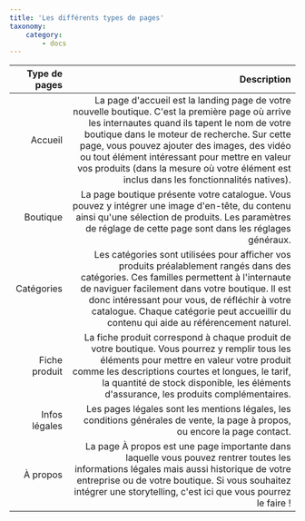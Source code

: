 ```yaml
---
title: 'Les différents types de pages'
taxonomy:
    category:
        - docs
---
```


| Type de pages | Description |
| ------:| -----------:|
| Accueil   | La page d'accueil est la landing page de votre nouvelle boutique. C'est la première page où arrive les internautes quand ils tapent le nom de votre boutique dans le moteur de recherche. Sur cette page, vous pouvez ajouter des images, des vidéo ou tout élément intéressant pour mettre en valeur vos produits (dans la mesure où votre élément est inclus dans les fonctionnalités natives).  |
| Boutique | La page boutique présente votre catalogue. Vous pouvez y intégrer une image d'en-tête, du contenu ainsi qu'une sélection de produits. Les paramètres de réglage de cette page sont dans les réglages généraux. |
| Catégories    | Les catégories sont utilisées pour afficher vos produits préalablement rangés dans des catégories. Ces familles permettent à l'internaute de naviguer facilement dans votre boutique. Il est donc intéressant pour vous, de réfléchir à votre catalogue. Chaque catégorie peut accueillir du contenu qui aide au référencement naturel. |
| Fiche produit   | La fiche produit correspond à chaque produit de votre boutique. Vous pourrez y remplir tous les éléments pour mettre en valeur votre produit comme les descriptions courtes et longues, le tarif, la quantité de stock disponible, les éléments d'assurance, les produits complémentaires. |
| Infos légales | Les pages légales sont les mentions légales, les conditions générales de vente, la page à propos, ou encore la page contact. |
| À propos   | La page À propos est une page importante dans laquelle vous pouvez rentrer toutes les informations légales mais aussi historique de votre entreprise ou de votre boutique. Si vous souhaitez intégrer une storytelling, c'est ici que vous pourrez le faire ! |